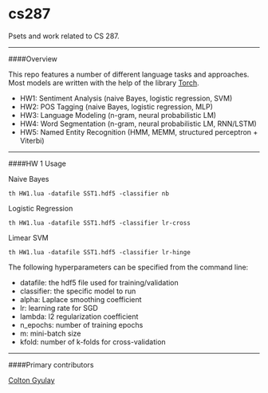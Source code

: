 # cs287
Psets and work related to CS 287.

----
####Overview

This repo features a number of different language tasks and approaches. Most models are written with the help of the library [Torch](https://github.com/torch/torch7).
* HW1: Sentiment Analysis (naive Bayes, logistic regression, SVM)
* HW2: POS Tagging (naive Bayes, logistic regression, MLP)
* HW3: Language Modeling (n-gram, neural probabilistic LM)
* HW4: Word Segmentation (n-gram, neural probabilistic LM, RNN/LSTM)
* HW5: Named Entity Recognition (HMM, MEMM, structured perceptron + Viterbi)

----
####HW 1 Usage

Naive Bayes
```
th HW1.lua -datafile SST1.hdf5 -classifier nb
```

Logistic Regression
```
th HW1.lua -datafile SST1.hdf5 -classifier lr-cross
```

Limear SVM
```
th HW1.lua -datafile SST1.hdf5 -classifier lr-hinge
```

The following hyperparameters can be specified from the command line:
* datafile: the hdf5 file used for training/validation
* classifier: the specific model to run
* alpha: Laplace smoothing coefficient
* lr: learning rate for SGD
* lambda: l2 regularization coefficient
* n_epochs: number of training epochs
* m: mini-batch size
* kfold: number of k-folds for cross-validation

----
####Primary contributors

[Colton Gyulay](https://github.com/cgyulay)
